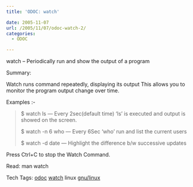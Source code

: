 ```yaml
---
title: 'ODOC: watch'

date: 2005-11-07
url: /2005/11/07/odoc-watch-2/
categories:
  - ODOC

---
```

watch &#8211; Periodically run and show the output of a program

Summary:

Watch runs command repeatedly, displaying its output This allows you to monitor the program output change over time.

Examples :-

> $ watch ls &#8212; Every 2sec(default time) &#8216;ls&#8217; is executed and output is showed on the screen.
> 
> $ watch -n 6 who &#8212; Every 6Sec &#8216;who&#8217; run and list the current users
> 
> $ watch -d date &#8212; Highlight the difference b/w successive updates

Press Ctrl+C to stop the Watch Command.

Read: man watch

<div>
  Tech Tags: <a rel="tag" href="http://technorati.com/tag/odoc">odoc</a> <a rel="tag" href="http://technorati.com/tag/watch">watch</a> linux <a rel="tag" href="http://technorati.com/tag/gnu/linux">gnu/linux</a>
</div>